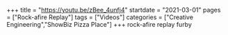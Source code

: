 +++
title = "https://youtu.be/zBee_4unfj4"
startdate = "2021-03-01"
pages = ["Rock-afire Replay"]
tags = ["Videos"]
categories = ["Creative Engineering","ShowBiz Pizza Place"]
+++
rock-afire replay furby
